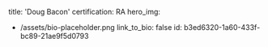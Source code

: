 title: 'Doug Bacon'
certification: RA
hero_img:
  - /assets/bio-placeholder.png
link_to_bio: false
id: b3ed6320-1a60-433f-bc89-21ae9f5d0793
